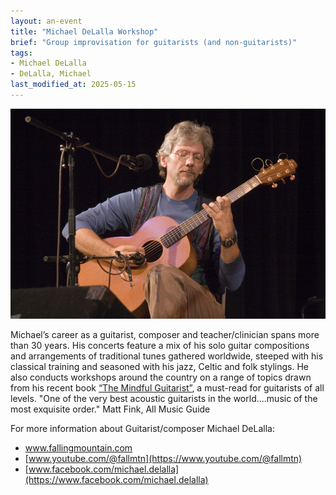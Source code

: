 ```yaml
---
layout: an-event
title: "Michael DeLalla Workshop"
brief: "Group improvisation for guitarists (and non-guitarists)"
tags:
- Michael DeLalla
- DeLalla, Michael
last_modified_at: 2025-05-15
---
```

![MichaelDeLalla](/pics/20160125-MichaelDeLalla.jpg)

Michael’s career as a guitarist, composer and teacher/clinician spans more than 30 years. His concerts feature a mix of his solo guitar compositions and arrangements of traditional tunes gathered worldwide, steeped with his classical training and seasoned with his jazz, Celtic and folk stylings. He also conducts workshops around the country on a range of topics drawn from his recent book [“The Mindful Guitarist”](https://www.fallingmountain.com/product/the-mindful-guitarist), a must-read for guitarists of all levels.
"One of the very best acoustic guitarists in the world....music of the most exquisite order." Matt Fink, All Music Guide

For more information about Guitarist/composer Michael DeLalla:
* [www.fallingmountain.com ](https://www.fallingmountain.com/)
* [www.youtube.com/@fallmtn](https://www.youtube.com/@fallmtn)
* [www.facebook.com/michael.delalla](https://www.facebook.com/michael.delalla)


